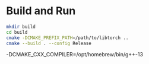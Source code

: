 # Build and Run
```bash
mkdir build
cd build
cmake -DCMAKE_PREFIX_PATH=/path/to/libtorch ..
cmake --build . --config Release
```
-DCMAKE_CXX_COMPILER=/opt/homebrew/bin/g++-13
